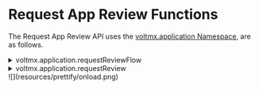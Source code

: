                             


Request App Review Functions
============================

The Request App Review API uses the [voltmx.application Namespace](voltmx.application_functions.md), are as follows.


<details close markdown="block"><summary>voltmx.application.requestReviewFlow</summary>

* * *

This API retrieves the information required to launch the in-app review flow for an app. You must invoke this API before you invoke the [voltmx.application.requestReview(config)](#requestReview) API.

Before you raise a request for an in-app review, Android recommends that you cache the review object in advance. This is to ensure that the review information is successfully retrieved before the user navigates to a different screen. In addition, you can find the staleness of a cached object from the value of the [timeElapsed](#timeElapsed) parameter.

> **_Note:_**
*   Ensure that you add the `supportGooglePlayCoreLib=true` entry in the **androidbuild.properties** file of the project.
*   In-app reviews only work on devices that have the Google Play store installed, and use Chrome OS or Android versions 5.0 (API level 21), and later

### Syntax

```

voltmx.application.requestReviewFlow(config);
```

### Input Parameters

_config_ - A JSON Object that contains the following keys:

  
| Key | Description |
| --- | --- |
| clearCachedRequest\[Boolean\] | Set the value of this key to **true** to request a new review info object (that is stored internally). When you set the value of this key to **false**, the API returns the review info object that was cached previously. If a cached review info object is not present, the API requests a new review info object from the native API The default value of this key is **false**. |
| onResult \[Function\] | A function callback that receives the status of the review flow. The callback function receives a JSON Object with the following keys: **statusCode**: For the list of possible status codes, refer [Status Codes](#Status1). **timeElapsed**: The time elapsed (in seconds) from the time the review info object was created. This key determines the staleness of the review flow object. If the review object is more than 2-3 hours old, the review may not be raised. > **_Note:_** The timeElapsed parameter is only returned when the [Status Code](#Status1) is REVIEW\_FLOW\_SUCCESS. **GMSErrorCode**: The underlying error raised by Google Mobile Services that is set when the statusCode is GOOGLE\_PLAY\_SERVICES\_UNAVAILABLE. |

 

### Example

```

requestReviewFlow: function() {  
    var config = {  
        "clearCachedRequest": false,  
        "onResult":this.requestReviewFlowCallback  
    }  
    voltmx.application.requestReviewFlow(config);  
},  
requestReviewFlowCallback: function(info) {  
    if(info.statusCode == voltmx.application.REVIEW_FLOW_SUCCESS){  
      var timeElapsed = info.timeElapsed;  
      alert("StatusCode: "+ info.statusCode +   
            ",timeElapsed: " + timeElapsed);  
    }else{  
      alert("StatusCode: "+ info.statusCode);  
    }  
}
```

### Return Values

None

### Status Code Constants

| Constant | Description |
| --- | --- |
| REVIEW\_FLOW\_SUCCESS | The requestReview flow is successful. |
| REVIEW\_FLOW\_FAILED | The requestReview flow has failed. |
| REVIEW\_LIBRARY\_MISSING | The required Google Play Core library is not linked with the application. |
| GOOGLE\_PLAY\_SERVICES\_UNAVAILABLE | The Google Play Store services are missing. |
| GMS\_LIBRARY\_MISSING | The Google Mobile Services library is not linked with the application. |

 

### Remarks

If the GMS or library is missing, the API returns the REVIEW\_LIBRARY\_MISSING, GMS\_LIBRARY\_MISSING, or GOOGLE\_PLAY\_SERVICES\_UNAVAILABLE constants. Ideally, when you encounter these errors, you must not invoke the [voltmx.application.requestReview(config)](#requestReview) API.

### Platform Availability

Android

* * *

</details>
<details close markdown="block"><summary>voltmx.application.requestReview</summary> 

* * *

This function requests users to provide a rating and to write a review for an app.

### Syntax

```

voltmx.application.requestReview(config);
```

### Input Parameters

_config_ \[optional\]- If you want to enable the in-app review feature on Android devices, you must include the config parameter, which is a JSON Object that contains the following keys:

  
| Key | Description |
| --- | --- |
| reviewInApp \[Boolean\] | Set the value of this key to **true** to indicate the use of the in-app review feature. Set the value of this key to **false**, to invoke the older review flow. The default value of this parameter is **false**. |
| onResult \[Function\] | A function callback that receives the status of creation of the review dialog. The callback function receives a JSON Object with the following keys: **statusCode**: For the list of possible status codes, refer [Status Codes](#Status). **timeElapsed**: The time elapsed (in seconds) from the time the review info object was created. This key determines the staleness of the review flow object. If the review object is more than 2-3 hours old, the review may not be raised. > **_Note:_** The timeElapsed parameter is only returned when the [Status Code](#Status) is REVIEW\_FAILURE. **GMSErrorCode**: The underlying error raised by Google Mobile Services that is set when the statusCode is GOOGLE\_PLAY\_SERVICES\_UNAVAILABLE. |

> **_Note:_** Support for the config parameter (that provides the in-app review functionality) is only available on the Android platform.

### Example

```

requestReview: function() {  
    var config = {  
        "reviewInApp": true,  
        "onResult": this.requestReviewCallback  
    };  
    voltmx.application.requestReview(config);  
},  
requestReviewCallback: function(info) {  
    if(info.statusCode == voltmx.application.REVIEW_FAILED){  
        var timeElapsed = info.timeElapsed;  
        alert("StatusCode: "+ info.statusCode +   
              ",timeElapsed: " + timeElapsed);  
    }else{  
        alert("StatusCode: "+ info.statusCode);  
    }  
}
```

### Return Values

None

### Remarks

*   If this API returns the REVIEW\_SUCCESS status code constant, the review info object is cleared.
*   If the GMS or library is missing, the API returns the REVIEW\_LIBRARY\_MISSING or GOOGLE\_PLAY\_SERVICES\_UNAVAILABLE or GMS\_LIBRARY\_MISSING statusCode. However, in this case, the API reverts to invoking the older review flow.  
    Ideally, you must not invoke this API if you catch these errors in the [voltmx.application.requestReviewFlow](#requestReviewFlow) API.

### Status Codes

  
| Constant | Description |
| --- | --- |
| REVIEW\_SUCCESS | The requestReview object successfully creates the in-app review popup. |
| REVIEW\_FAILED | The requestReview object fails to create the in-app review popup. |
| REVIEW\_FLOW\_NOT\_REQUESTED | The requestReview API is called without (or before) receiving the success status from the requestReviewFlow API or without invoking the requestReviewFlow API itself. |
| REVIEW\_LIBRARY\_MISSING | The required Google Play Core library is not linked with the application. |
| GOOGLE\_PLAY\_SERVICES\_UNAVAILABLE | The Google Play Store services are missing. |
| GMS\_LIBRARY\_MISSING | The Google Mobile Services library is not linked with the application. |

 

### Platform Availability

*   Android
*   iOS

* * *

### Status Codes

  
| Constant | Description |
| --- | --- |
| REVIEW\_FLOW\_SUCCESS | The requestReview flow is successful. |
| REVIEW\_FLOW\_FAILED | The requestReview flow has failed. |
| REVIEW\_SUCCESS | The requestReview object successfully creates the in-app review popup. |
| REVIEW\_FAILED | The requestReview object fails to create the in-app review popup. |
| REVIEW\_FLOW\_NOT\_REQUESTED | The requestReview API is called without (or before) receiving the success status from the requestReviewFlow API or without invoking the requestReviewFlow API itself. |
| REVIEW\_LIBRARY\_MISSING | The required Google Play Core library is not linked with the application. |
| GOOGLE\_PLAY\_SERVICES\_UNAVAILABLE | The Google Play Store services are missing. |
| GMS\_LIBRARY\_MISSING | The Google Mobile Services library is not linked with the application. |

</details>
![](resources/prettify/onload.png)
